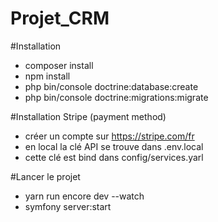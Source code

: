 # Projet_CRM

#Installation
- composer install
- npm install
- php bin/console doctrine:database:create
- php bin/console doctrine:migrations:migrate

#Installation Stripe (payment method)
- créer un compte sur https://stripe.com/fr
- en local la clé API se trouve dans .env.local
- cette clé est bind dans config/services.yarl


#Lancer le projet
- yarn run encore dev --watch
- symfony server:start
